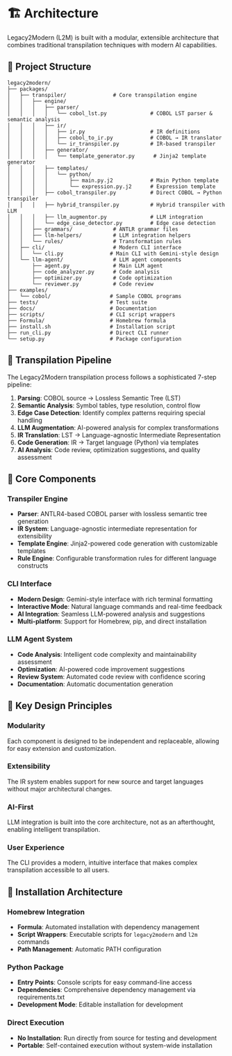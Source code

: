 # 🏗️ Architecture

Legacy2Modern (L2M) is built with a modular, extensible architecture that combines traditional transpilation techniques with modern AI capabilities.

## 📁 Project Structure

```
legacy2modern/
├── packages/
│   ├── transpiler/               # Core transpilation engine
│   │   ├── engine/
│   │   │   ├── parser/
│   │   │   │   └── cobol_lst.py              # COBOL LST parser & semantic analysis
│   │   │   ├── ir/
│   │   │   │   ├── ir.py                     # IR definitions
│   │   │   │   ├── cobol_to_ir.py            # COBOL → IR translator
│   │   │   │   └── ir_transpiler.py          # IR-based transpiler
│   │   │   ├── generator/
│   │   │   │   └── template_generator.py      # Jinja2 template generator
│   │   │   ├── templates/
│   │   │   │   └── python/
│   │   │   │       ├── main.py.j2            # Main Python template
│   │   │   │       └── expression.py.j2      # Expression template
│   │   │   ├── cobol_transpiler.py           # Direct COBOL → Python transpiler
│   │   │   ├── hybrid_transpiler.py          # Hybrid transpiler with LLM
│   │   │   ├── llm_augmentor.py              # LLM integration
│   │   │   └── edge_case_detector.py         # Edge case detection
│   │   ├── grammars/             # ANTLR grammar files
│   │   ├── llm-helpers/          # LLM integration helpers
│   │   └── rules/                # Transformation rules
│   ├── cli/                      # Modern CLI interface
│   │   └── cli.py               # Main CLI with Gemini-style design
│   └── llm-agent/                # LLM agent components
│       ├── agent.py              # Main LLM agent
│       ├── code_analyzer.py      # Code analysis
│       ├── optimizer.py          # Code optimization
│       └── reviewer.py           # Code review
├── examples/
│   └── cobol/                   # Sample COBOL programs
├── tests/                       # Test suite
├── docs/                        # Documentation
├── scripts/                     # CLI script wrappers
├── Formula/                     # Homebrew formula
├── install.sh                   # Installation script
├── run_cli.py                   # Direct CLI runner
└── setup.py                     # Package configuration
```

## 🔄 Transpilation Pipeline

The Legacy2Modern transpilation process follows a sophisticated 7-step pipeline:

1. **Parsing**: COBOL source → Lossless Semantic Tree (LST)
2. **Semantic Analysis**: Symbol tables, type resolution, control flow
3. **Edge Case Detection**: Identify complex patterns requiring special handling
4. **LLM Augmentation**: AI-powered analysis for complex transformations
5. **IR Translation**: LST → Language-agnostic Intermediate Representation
6. **Code Generation**: IR → Target language (Python) via templates
7. **AI Analysis**: Code review, optimization suggestions, and quality assessment

## 🧠 Core Components

### Transpiler Engine
- **Parser**: ANTLR4-based COBOL parser with lossless semantic tree generation
- **IR System**: Language-agnostic intermediate representation for extensibility
- **Template Engine**: Jinja2-powered code generation with customizable templates
- **Rule Engine**: Configurable transformation rules for different language constructs

### CLI Interface
- **Modern Design**: Gemini-style interface with rich terminal formatting
- **Interactive Mode**: Natural language commands and real-time feedback
- **AI Integration**: Seamless LLM-powered analysis and suggestions
- **Multi-platform**: Support for Homebrew, pip, and direct installation

### LLM Agent System
- **Code Analysis**: Intelligent code complexity and maintainability assessment
- **Optimization**: AI-powered code improvement suggestions
- **Review System**: Automated code review with confidence scoring
- **Documentation**: Automatic documentation generation

## 🔧 Key Design Principles

### Modularity
Each component is designed to be independent and replaceable, allowing for easy extension and customization.

### Extensibility
The IR system enables support for new source and target languages without major architectural changes.

### AI-First
LLM integration is built into the core architecture, not as an afterthought, enabling intelligent transpilation.

### User Experience
The CLI provides a modern, intuitive interface that makes complex transpilation accessible to all users.

## 🚀 Installation Architecture

### Homebrew Integration
- **Formula**: Automated installation with dependency management
- **Script Wrappers**: Executable scripts for `legacy2modern` and `l2m` commands
- **Path Management**: Automatic PATH configuration

### Python Package
- **Entry Points**: Console scripts for easy command-line access
- **Dependencies**: Comprehensive dependency management via requirements.txt
- **Development Mode**: Editable installation for development

### Direct Execution
- **No Installation**: Run directly from source for testing and development
- **Portable**: Self-contained execution without system-wide installation